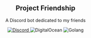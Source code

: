 <div align="center">
    <h2>Project Friendship</h2>
    <p> A Discord bot dedicated to my friends</p>
    <a href="https://discord.com/oauth2/authorize?client_id=1259293014854074451&permissions=0&integration_type=0&scope=bot">
        <img src="https://img.shields.io/badge/Discord-%235865F2.svg?style=for-the-badge&logo=discord&logoColor=white" alt="Discord">
    </a>
    <img src="https://img.shields.io/badge/DigitalOcean-%230167ff.svg?style=for-the-badge&logo=digitalOcean&logoColor=white" alt="DigitalOcean">
    <img src="https://img.shields.io/badge/go-%2300ADD8.svg?style=for-the-badge&logo=go&logoColor=white" alt="Golang">
</div>
